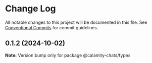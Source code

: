 # Change Log

All notable changes to this project will be documented in this file.
See [Conventional Commits](https://conventionalcommits.org) for commit guidelines.

## 0.1.2 (2024-10-02)

**Note:** Version bump only for package @calamity-chats/types
